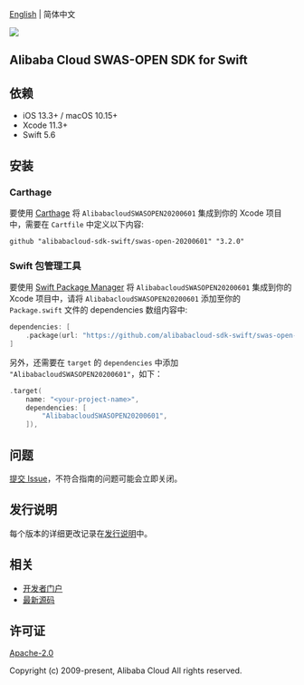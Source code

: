 [English](README.md) | 简体中文

![](https://aliyunsdk-pages.alicdn.com/icons/AlibabaCloud.svg)

## Alibaba Cloud SWAS-OPEN SDK for Swift

## 依赖

- iOS 13.3+ / macOS 10.15+
- Xcode 11.3+
- Swift 5.6

## 安装

### Carthage

要使用 [Carthage](https://github.com/Carthage/Carthage) 将 `AlibabacloudSWASOPEN20200601` 集成到你的 Xcode 项目中，需要在 `Cartfile` 中定义以下内容:

```ogdl
github "alibabacloud-sdk-swift/swas-open-20200601" "3.2.0"
```

### Swift 包管理工具

要使用 [Swift Package Manager](https://swift.org/package-manager/) 将 `AlibabacloudSWASOPEN20200601` 集成到你的 Xcode 项目中，请将 `AlibabacloudSWASOPEN20200601` 添加至你的 `Package.swift` 文件的 dependencies 数组内容中:

```swift
dependencies: [
    .package(url: "https://github.com/alibabacloud-sdk-swift/swas-open-20200601.git", from: "3.2.0")
]
```

另外，还需要在 `target` 的 `dependencies` 中添加 `"AlibabacloudSWASOPEN20200601"`，如下：

```swift
.target(
    name: "<your-project-name>",
    dependencies: [
        "AlibabacloudSWASOPEN20200601",
    ]),
```

## 问题

[提交 Issue](https://github.com/alibabacloud-sdk-swift/swas-open-20200601/issues/new)，不符合指南的问题可能会立即关闭。

## 发行说明

每个版本的详细更改记录在[发行说明](./ChangeLog.txt)中。

## 相关

* [开发者门户](https://next.api.aliyun.com/home)
* [最新源码](https://github.com/alibabacloud-sdk-swift/swas-open-20200601)

## 许可证

[Apache-2.0](http://www.apache.org/licenses/LICENSE-2.0)

Copyright (c) 2009-present, Alibaba Cloud All rights reserved.
